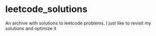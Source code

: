 # leetcode_solutions
An archive with solutions to leetcode problems. I just like to revisit my solutions and optimize it
